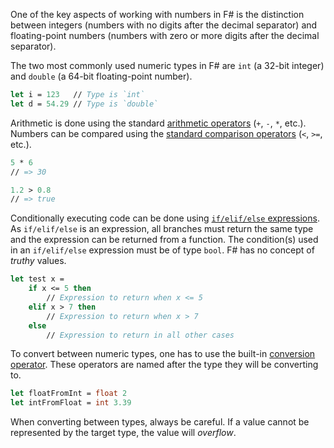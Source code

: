 One of the key aspects of working with numbers in F# is the distinction between integers (numbers with no digits after the decimal separator) and floating-point numbers (numbers with zero or more digits after the decimal separator).

The two most commonly used numeric types in F# are `int` (a 32-bit integer) and `double` (a 64-bit floating-point number).

```fsharp
let i = 123   // Type is `int`
let d = 54.29 // Type is `double`
```

Arithmetic is done using the standard [arithmetic operators][arithmetic-operators] (`+`, `-`, `*`, etc.). Numbers can be compared using the [standard comparison operators][comparison-operators] (`<`, `>=`, etc.).

```fsharp
5 * 6
// => 30

1.2 > 0.8
// => true
```

Conditionally executing code can be done using [`if/elif/else` expressions][conditional-expression]. As `if/elif/else` is an expression, all branches must return the same type and the expression can be returned from a function. The condition(s) used in an `if/elif/else` expression must be of type `bool`. F# has no concept of _truthy_ values.

```fsharp
let test x =
    if x <= 5 then
        // Expression to return when x <= 5
    elif x > 7 then
        // Expression to return when x > 7
    else
        // Expression to return in all other cases
```

To convert between numeric types, one has to use the built-in [conversion operator][conversion-operators]. These operators are named after the type they will be converting to.

```fsharp
let floatFromInt = float 2
let intFromFloat = int 3.39
```

When converting between types, always be careful. If a value cannot be represented by the target type, the value will _overflow_.

[conditional-expression]: https://docs.microsoft.com/en-us/dotnet/fsharp/language-reference/conditional-expressions-if-then-else
[conversion-operators]: https://docs.microsoft.com/en-us/dotnet/fsharp/language-reference/casting-and-conversions#arithmetic-types
[arithmetic-operators]: https://docs.microsoft.com/en-us/dotnet/fsharp/language-reference/symbol-and-operator-reference/arithmetic-operators
[comparison-operators]: https://docs.microsoft.com/en-us/dotnet/fsharp/language-reference/symbol-and-operator-reference/arithmetic-operators#summary-of-binary-comparison-operators
